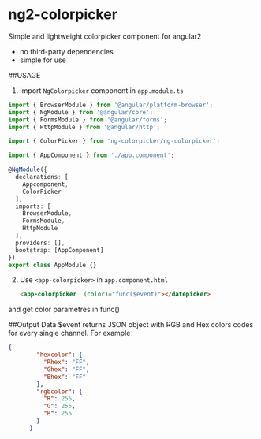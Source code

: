 # ng2-colorpicker

Simple and lightweight colorpicker component for angular2

* no third-party dependencies
* simple for use

##USAGE
1. Import `NgColorpicker` component in `app.module.ts`
  ```ts
  import { BrowserModule } from '@angular/platform-browser';
  import { NgModule } from '@angular/core';
  import { FormsModule } from '@angular/forms';
  import { HttpModule } from '@angular/http';
  
  import { ColorPicker } from 'ng-colorpicker/ng-colorpicker';

  import { AppComponent } from './app.component';
  
  @NgModule({
    declarations: [
      Appcomponent,
      ColorPicker
    ],
    imports: [
      BrowserModule,
      FormsModule,
      HttpModule
    ],
    providers: [],
    bootstrap: [AppComponent]
  })
  export class AppModule {}
  ```
2. Use `<app-colorpicker>` in `app.component.html`
     ```html
     <app-colorpicker  (color)="func($event)"></datepicker>
     ```
and get color parametres in func()

##Output Data
$event returns JSON object with RGB and Hex colors codes for every single channel. For example
```json
{
        "hexcolor": {
          "Rhex": "FF",
          "Ghex": "FF",
          "Bhex": "FF"
        },
        "rgbcolor": {
          "R": 255,
          "G": 255,
          "B": 255
        }
      }
```
